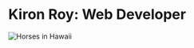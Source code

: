 # Kiron Roy: Web Developer 
<img src="https://cdn.glitch.com/e388522d-6452-490a-b12c-129c1bef4aa2%2Fhorse.png?v=1632962114963" alt="Horses in Hawaii">



